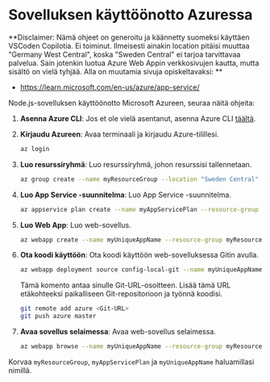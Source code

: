 # Sovelluksen käyttöönotto Azuressa

**Disclaimer: Nämä ohjeet on generoitu ja käännetty suomeksi käyttäen VSCoden Copilotia. Ei toiminut. Ilmeisesti ainakin location pitäisi muuttaa "Germany West Central", koska "Sweden Central" ei tarjoa tarvittavaa palvelua. Sain jotenkin luotua Azure Web Appin verkkosivujen kautta, mutta sisältö on vielä tyhjää. Alla on muutamia sivuja opiskeltavaksi: **

- https://learn.microsoft.com/en-us/azure/app-service/

Node.js-sovelluksen käyttöönotto Microsoft Azureen, seuraa näitä ohjeita:

1. **Asenna Azure CLI**: Jos et ole vielä asentanut, asenna Azure CLI [täältä](https://docs.microsoft.com/en-us/cli/azure/install-azure-cli).

2. **Kirjaudu Azureen**: Avaa terminaali ja kirjaudu Azure-tilillesi.
    ```sh
    az login
    ```

3. **Luo resurssiryhmä**: Luo resurssiryhmä, johon resurssisi tallennetaan.
    ```sh
    az group create --name myResourceGroup --location "Sweden Central"
    ```

4. **Luo App Service -suunnitelma**: Luo App Service -suunnitelma.
    ```sh
    az appservice plan create --name myAppServicePlan --resource-group myResourceGroup --sku FREE
    ```

5. **Luo Web App**: Luo web-sovellus.
    ```sh
    az webapp create --name myUniqueAppName --resource-group myResourceGroup --plan myAppServicePlan
    ```

6. **Ota koodi käyttöön**: Ota koodi käyttöön web-sovelluksessa Gitin avulla.
    ```sh
    az webapp deployment source config-local-git --name myUniqueAppName --resource-group myResourceGroup
    ```

    Tämä komento antaa sinulle Git-URL-osoitteen. Lisää tämä URL etäkohteeksi paikalliseen Git-repositorioon ja työnnä koodisi.
    ```sh
    git remote add azure <Git-URL>
    git push azure master
    ```

7. **Avaa sovellus selaimessa**: Avaa web-sovellus selaimessa.
    ```sh
    az webapp browse --name myUniqueAppName --resource-group myResourceGroup
    ```

Korvaa `myResourceGroup`, `myAppServicePlan` ja `myUniqueAppName` haluamillasi nimillä.